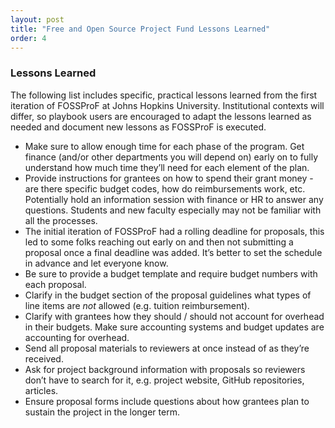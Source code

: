 ```yaml
---
layout: post
title: "Free and Open Source Project Fund Lessons Learned"
order: 4
---
```


### **Lessons Learned**

The following list includes specific, practical lessons learned from the first iteration of FOSSProF at Johns Hopkins University. Institutional contexts will differ, so playbook users are encouraged to adapt the lessons learned as needed and document new lessons as FOSSProF is executed.

- Make sure to allow enough time for each phase of the program. Get finance (and/or other departments you will depend on) early on to fully understand how much time they’ll need for each element of the plan.   
- Provide instructions for grantees on how to spend their grant money \- are there specific budget codes, how do reimbursements work, etc. Potentially hold an information session with finance or HR to answer any questions. Students and new faculty especially may not be familiar with all the processes.  
- The initial iteration of FOSSProF had a rolling deadline for proposals, this led to some folks reaching out early on and then not submitting a proposal once a final deadline was added. It’s better to set the schedule in advance and let everyone know.   
- Be sure to provide a budget template and require budget numbers with each proposal.  
- Clarify in the budget section of the proposal guidelines what types of line items are *not* allowed (e.g. tuition reimbursement).  
- Clarify with grantees how they should / should not account for overhead in their budgets. Make sure accounting systems and budget updates are accounting for overhead.  
- Send all proposal materials to reviewers at once instead of as they’re received.   
- Ask for project background information with proposals so reviewers don’t have to search for it, e.g. project website, GitHub repositories, articles.  
- Ensure proposal forms include questions about how grantees plan to sustain the project in the longer term.

